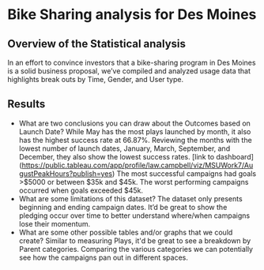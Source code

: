 # Bike Sharing analysis for Des Moines

## Overview of the Statistical analysis
In an effort to convince investors that a bike-sharing program in Des Moines is a solid business proposal, we’ve compiled and analyzed usage data that highlights break outs by Time, Gender, and User type. 	

## Results
- What are two conclusions you can draw about the Outcomes based on Launch Date?
While May has the most plays launched by month, it also has the highest success rate at 66.87%. Reviewing the months with the lowest number of launch dates, January, March, September, and December, they also show the lowest success rates.
[link to dashboard] (https://public.tableau.com/app/profile/law.campbell/viz/MSUWork7/AugustPeakHours?publish=yes)
The most successful campaigns had goals >$5000 or between $35k and $45k. The worst performing campaigns occurred when goals exceeded $45k.
- What are some limitations of this dataset?
The dataset only presents beginning and ending campaign dates. It’d be great to show the pledging occur over time to better understand where/when campaigns lose their momentum.
- What are some other possible tables and/or graphs that we could create?
Similar to measuring Plays, it'd be great to see a breakdown by Parent categories. Comparing the various categories we can potentially see how the campaigns pan out in different spaces.
